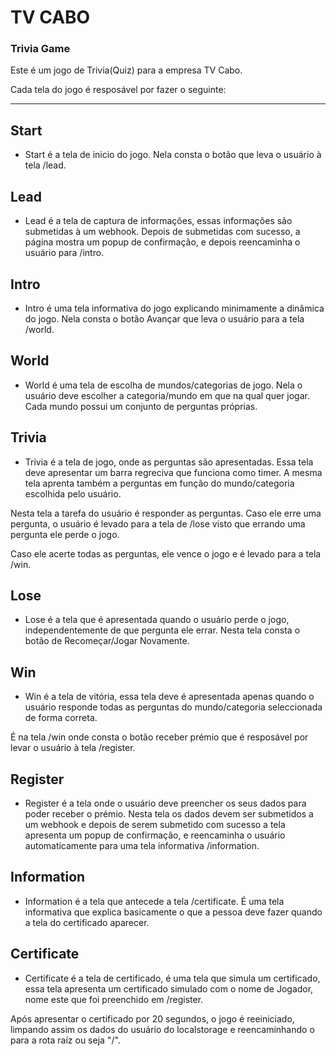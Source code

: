 # TV CABO
### Trivia Game

Este é um jogo de Trivia(Quiz) para a empresa TV Cabo.

Cada tela do jogo é resposável por fazer o seguinte:

---

## Start
- Start é a tela de inicio do jogo. Nela consta o botão que leva o usuário à tela /lead.

## Lead
 - Lead é a tela de captura de informações, essas informações são submetidas à um webhook. Depois de submetidas com sucesso, a página mostra um popup de confirmação, e depois reencaminha o usuário para /intro.

## Intro
 - Intro é uma tela informativa do jogo explicando minimamente a dinâmica do jogo. Nela consta o botão Avançar que leva o usuário para a tela /world.

## World
 - World é uma tela de escolha de mundos/categorias de jogo. Nela o usuário deve escolher a categoria/mundo em que na qual quer jogar. Cada mundo possui um conjunto de perguntas próprias.

## Trivia
 - Trivia é a tela de jogo, onde as perguntas são apresentadas. Essa tela deve apresentar um barra regreciva que funciona como timer. A mesma tela aprenta também a perguntas em função do mundo/categoria escolhida pelo usuário.

 Nesta tela a tarefa do usuário é responder as perguntas.
 Caso ele erre uma pergunta, o usuário é levado para a tela de /lose visto que errando uma pergunta ele perde o jogo.

 Caso ele acerte todas as perguntas, ele vence o jogo e é levado para a tela /win.

## Lose
 - Lose é a tela que é apresentada quando o usuário perde o jogo, independentemente de que pergunta ele errar. Nesta tela consta o botão de Recomeçar/Jogar Novamente.

## Win
 - Win é a tela de vitória, essa tela deve é apresentada apenas quando o usuário responde todas as perguntas do mundo/categoria seleccionada de forma correta. 

 É na tela /win onde consta o botão receber prémio que é resposável por levar o usuário à tela /register.

## Register

 - Register é a tela onde o usuário deve preencher os seus dados para poder receber o prémio. Nesta tela os dados devem ser submetidos a um webhook e depois de serem submetido com sucesso a tela apresenta um popup de confirmação, e reencaminha o usuário automaticamente para uma tela informativa /information.

## Information

 - Information é a tela que antecede a tela /certificate. É uma tela informativa que explica basicamente o que a pessoa deve fazer quando a tela do certificado aparecer.

## Certificate

 -  Certificate é a tela de certificado, é uma tela que simula um certificado, essa tela apresenta um certificado simulado com o nome de Jogador, nome este que foi preenchido em /register.

 Após apresentar o certificado por 20 segundos, o jogo é reeiniciado, limpando assim os dados do usuário  do localstorage e reencaminhando o para a rota raíz ou seja "/".
